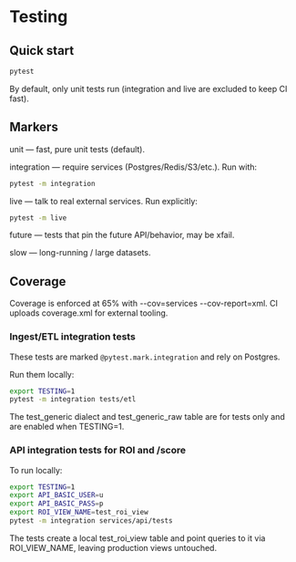 # Testing

## Quick start
```bash
pytest
```

By default, only unit tests run (integration and live are excluded to keep CI fast).

## Markers

unit — fast, pure unit tests (default).

integration — require services (Postgres/Redis/S3/etc.). Run with:

```bash
pytest -m integration
```

live — talk to real external services. Run explicitly:

```bash
pytest -m live
```

future — tests that pin the future API/behavior, may be xfail.

slow — long-running / large datasets.

## Coverage

Coverage is enforced at 65% with --cov=services --cov-report=xml.
CI uploads coverage.xml for external tooling.

### Ingest/ETL integration tests
These tests are marked `@pytest.mark.integration` and rely on Postgres.

Run them locally:
```bash
export TESTING=1
pytest -m integration tests/etl
```

The test_generic dialect and test_generic_raw table are for tests only and are enabled when TESTING=1.

### API integration tests for ROI and /score
To run locally:
```bash
export TESTING=1
export API_BASIC_USER=u
export API_BASIC_PASS=p
export ROI_VIEW_NAME=test_roi_view
pytest -m integration services/api/tests
```

The tests create a local test_roi_view table and point queries to it via ROI_VIEW_NAME, leaving production views untouched.
